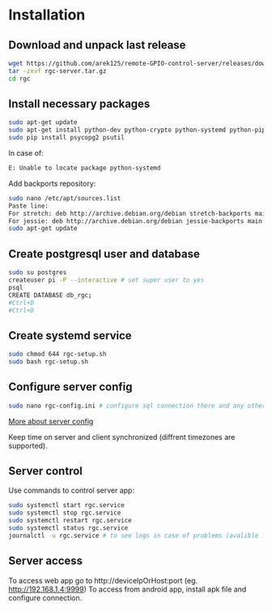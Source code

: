 # Installation
## Download and unpack last release 
```bash
wget https://github.com/arek125/remote-GPIO-control-server/releases/download/3.0-beta.2/rgc-server.tar.gz
tar -zxvf rgc-server.tar.gz
cd rgc
```
## Install necessary packages
```bash
sudo apt-get update
sudo apt-get install python-dev python-crypto python-systemd python-pip postgresql libpq-dev postgresql-client 
sudo pip install psycopg2 psutil
```
In case of:
```bash
E: Unable to locate package python-systemd
```
Add backports repository:
```bash
sudo nano /etc/apt/sources.list
Paste line:
For stretch: deb http://archive.debian.org/debian stretch-backports main
For jessie: deb http://archive.debian.org/debian jessie-backports main
sudo apt-get update
```

## Create postgresql user and database
```bash
sudo su postgres
createuser pi -P --interactive # set super user to yes
psql
CREATE DATABASE db_rgc;
#Ctrl+D 
#Ctrl+D 
```

## Create systemd service
```bash
sudo chmod 644 rgc-setup.sh
sudo bash rgc-setup.sh
```

## Configure server config
```bash
sudo nano rgc-config.ini # configure sql connection there and any other parameters as neded
```
[More about server config](serverConfig.md)

Keep time on server and client synchronized (diffrent timezones are supported).

## Server control
Use commands to control server app:
```bash
sudo systemctl start rgc.service
sudo systemctl stop rgc.service
sudo systemctl restart rgc.service
sudo systemctl status rgc.service
journalctl -u rgc.service # to see logs in case of problems (avalible form client too)
```

## Server access

To access web app go to http://deviceIpOrHost:port (eg. http://192.168.1.4:9999)
To access from android app, install apk file and configure connection.